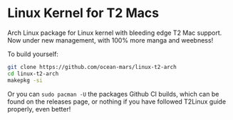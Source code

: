 Linux Kernel for T2 Macs
========

Arch Linux package for Linux kernel with bleeding edge T2 Mac support.
Now under new management, with 100% more manga and weebness!

To build yourself:

```sh
git clone https://github.com/ocean-mars/linux-t2-arch
cd linux-t2-arch
makepkg -si
```

Or you can `sudo pacman -U` the packages Github CI builds, which can be found on the releases page, or nothing if you have followed T2Linux guide properly, even better!
